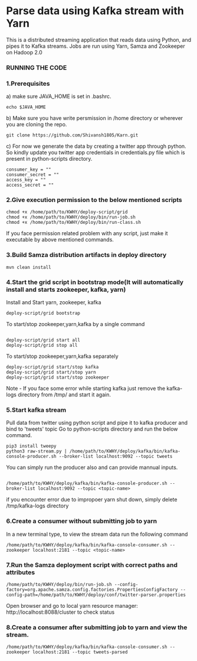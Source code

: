 # Parse data using Kafka stream with Yarn

This is a distributed streaming application that reads data using Python, and pipes it to Kafka streams. Jobs are run using Yarn, Samza and Zookeeper on Hadoop 2.0


### RUNNING THE CODE

### 1.Prerequisites
 a) make sure JAVA_HOME is set in .bashrc.
```
echo $JAVA_HOME

```

b) Make sure you have write persmission in /home directory or wherever you are cloning the repo.

```
git clone https://github.com/Shivansh1805/Karn.git

```

c) For now we generate the data by creating a twitter app through python. So kindly update you twitter app credentials in credentials.py file which is present in python-scripts directory.

```
consumer_key = ""
consumer_secret = ""
access_key = ""
access_secret = ""

```

### 2.Give execution permission to the below mentioned scripts
```
chmod +x /home/path/to/KWHY/deploy-script/grid
chmod +x /home/path/to/KWHY/deploy/bin/run-job.sh
chmod +x /home/path/to/KWHY/deploy/bin/run-class.sh

```
If you face permission related problem with any script, just make it executable by above mentioned commands.
### 3.Build Samza distribution artifacts in deploy directory

```
mvn clean install

```

### 4.Start the grid script in bootstrap mode(It will automatically install and starts zookeeper, kafka, yarn)
Install and Start yarn, zookeeper, kafka

```
deploy-script/grid bootstrap

```

To start/stop zookeeper,yarn,kafka by a single command

```

deploy-script/grid start all
deploy-script/grid stop all

```

To start/stop zookeeper,yarn,kafka separately

```
deploy-script/grid start/stop kafka
deploy-script/grid start/stop yarn
deploy-script/grid start/stop zookeeper

```
Note - If you face some error while starting kafka just remove the kafka-logs directory from /tmp/ and start it again.

### 5.Start kafka stream

Pull data from twitter using python script and pipe it to kafka producer and bind to 'tweets' topic
Go to python-scripts directory and run the below command.
```
pip3 install tweepy
python3 raw-stream.py | /home/path/to/KWHY/deploy/kafka/bin/kafka-console-producer.sh --broker-list localhost:9092 --topic tweets 

```
You can simply run the producer also and can provide mannual inputs.

```

/home/path/to/KWHY/deploy/kafka/bin/kafka-console-producer.sh --broker-list localhost:9092 --topic <topic-name>

```
if  you encounter error due to impropoer yarn shut down, simply delete /tmp/kafka-logs directory

### 6.Create a consumer without submitting job to yarn

In a new terminal type, to view the stream data run the following command

```
/home/path/to/KWHY/deploy/kafka/bin/kafka-console-consumer.sh --zookeeper localhost:2181 --topic <topic-name>

```

### 7.Run the Samza deployment script with correct paths and attributes

```
/home/path/to/KWHY/deploy/bin/run-job.sh --config-factory=org.apache.samza.config.factories.PropertiesConfigFactory --config-path=/home/path/to/KWHY/deploy/conf/twitter-parser.properties

```

Open browser and go to local yarn resource manager: http://localhost:8088/cluster to check status

### 8.Create a consumer after submitting job to yarn and view the stream.

```
/home/path/to/KWHY/deploy/kafka/bin/kafka-console-consumer.sh --zookeeper localhost:2181 --topic tweets-parsed

```






